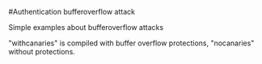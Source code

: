 #Authentication bufferoverflow attack

Simple examples about bufferoverflow attacks

"withcanaries" is compiled with buffer overflow protections, "nocanaries" without protections.